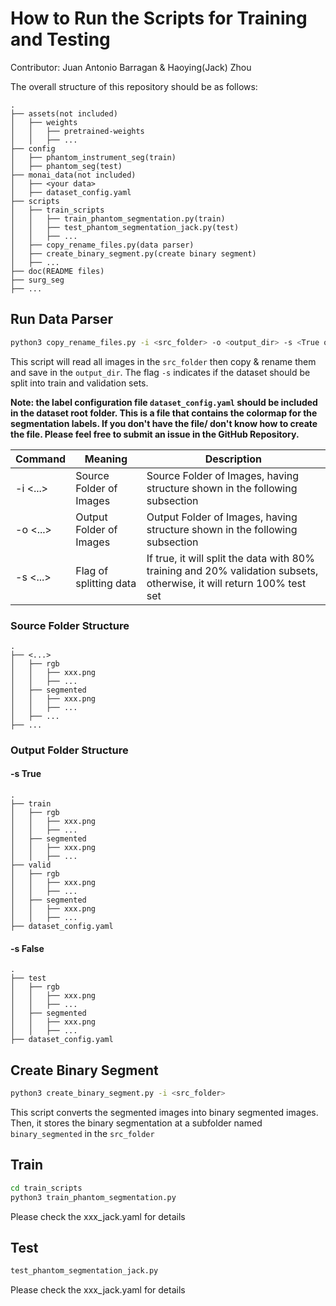 # How to Run the Scripts for Training and Testing
Contributor: Juan Antonio Barragan & Haoying(Jack) Zhou

The overall structure of this repository should be as follows:
```
.
├── assets(not included)
│   ├── weights
│   │   ├── pretrained-weights
│   │   ├── ...
├── config
│   ├── phantom_instrument_seg(train)
│   ├── phantom_seg(test)
├── monai_data(not included)
│   ├── <your data>
│   ├── dataset_config.yaml
├── scripts
│   ├── train_scripts
│   │   ├── train_phantom_segmentation.py(train)
│   │   ├── test_phantom_segmentation_jack.py(test)
│   │   ├── ...
│   ├── copy_rename_files.py(data parser)
│   ├── create_binary_segment.py(create binary segment)
│   ├── ...
├── doc(README files)
├── surg_seg
├── ...
```

## Run Data Parser

```bash
python3 copy_rename_files.py -i <src_folder> -o <output_dir> -s <True or False>
```

This script will read all images in the `src_folder` then copy & rename them and save in the `output_dir`. The flag `-s` indicates if the dataset should be split into train and validation sets.

**Note: the label configuration file `dataset_config.yaml` should be included in the dataset root folder. This is a file that contains the colormap for the segmentation labels. If you don't have the file/ don't know how to create the file. Please feel free to submit an issue in the GitHub Repository.**

| Command  | Meaning                 | Description                                                                                                           |
|----------|-------------------------|-----------------------------------------------------------------------------------------------------------------------|
| -i <...> | Source Folder of Images | Source Folder of Images, having structure shown in the following subsection                                           |
| -o <...> | Output Folder of Images | Output Folder of Images, having structure shown in the following subsection                                           |
| -s <...> | Flag of splitting data  | If true, it will split the data with 80% training and 20% validation subsets, otherwise, it will return 100% test set |


### Source Folder Structure

```
.
├── <...>
│   ├── rgb
│   │   ├── xxx.png
│   │   ├── ...
│   ├── segmented
│   │   ├── xxx.png
│   │   ├── ...
│   ├── ...
├── ...
```

### Output Folder Structure

#### -s True

```
.
├── train
│   ├── rgb
│   │   ├── xxx.png
│   │   ├── ...
│   ├── segmented
│   │   ├── xxx.png
│   │   ├── ...
├── valid
│   ├── rgb
│   │   ├── xxx.png
│   │   ├── ...
│   ├── segmented
│   │   ├── xxx.png
│   │   ├── ...
├── dataset_config.yaml
```

#### -s False

```
.
├── test
│   ├── rgb
│   │   ├── xxx.png
│   │   ├── ...
│   ├── segmented
│   │   ├── xxx.png
│   │   ├── ...
├── dataset_config.yaml
```

## Create Binary Segment

```bash
python3 create_binary_segment.py -i <src_folder>
```

This script converts the segmented images into binary segmented images. Then, it stores the binary segmentation at a subfolder named `binary_segmented` in the `src_folder`

## Train

```bash
cd train_scripts
python3 train_phantom_segmentation.py
```

Please check the xxx_jack.yaml for details

## Test

```bash
test_phantom_segmentation_jack.py
```

Please check the xxx_jack.yaml for details